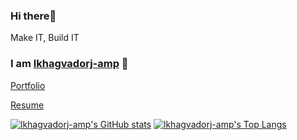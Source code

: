 ### Hi there👋

Make IT, Build IT

### I am [lkhagvadorj-amp](https://github.com/lkhagvadorj-amp) 🙂

[Portfolio]()

[Resume]()


[![lkhagvadorj-amp's GitHub stats](https://github-readme-stats.vercel.app/api?username=lkhagvadorj-amp)](https://github.com/lkhagvadorj-amp/github-readme-stats)
[![lkhagvadorj-amp's Top Langs](https://github-readme-stats.vercel.app/api/top-langs/?username=lkhagvadorj-amp&layout=compact)](https://github.com/lkhagvadorj-amp/github-readme-stats)
